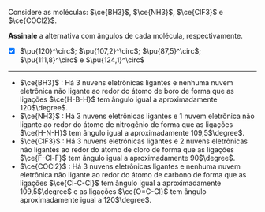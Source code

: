 Considere as moléculas: $\ce{BH3}$, $\ce{NH3}$, $\ce{ClF3}$ e $\ce{COCl2}$.

**Assinale** a alternativa com ângulos de cada molécula, respectivamente.

- [x] $\pu{120}^\circ$; $\pu{107,2}^\circ$; $\pu{87,5}^\circ$; $\pu{111,8}^\circ$ e $\pu{124,1}^\circ$

---

- $\ce{BH3}$ : Há 3 nuvens eletrônicas ligantes e nenhuma nuvem eletrônica não ligante ao redor do átomo de boro de forma que as ligações $\ce{H-B-H}$ tem ângulo igual a aproximadamente 120$\degree$.
- $\ce{NH3}$ : Há 3 nuvens eletrônicas ligantes e 1 nuvem eletrônica não ligante ao redor do átomo de nitrogênio de forma que as ligações $\ce{H-N-H}$ tem ângulo igual a aproximadamente 109,5$\degree$.
- $\ce{ClF3}$ : Há 3 nuvens eletrônicas ligantes e 2 nuvens eletrônicas não ligantes ao redor do átomo de cloro de forma que as ligações $\ce{F-Cl-F}$ tem ângulo igual a aproximadamente 90$\degree$.
- $\ce{COCl2}$ : Há 3 nuvens eletrônicas ligantes e nenhuma nuvem eletrônica não ligante ao redor do átomo de carbono de forma que as ligações $\ce{Cl-C-Cl}$ tem ângulo igual a aproximadamente 109,5$\degree$ e as ligações $\ce{O=C-Cl}$ tem ângulo aproximadamente igual a 120$\degree$.

